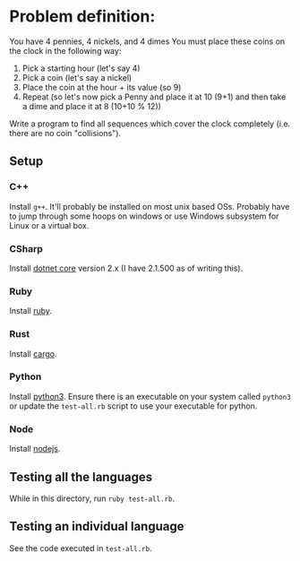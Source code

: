 # Problem definition:

You have 4 pennies, 4 nickels, and 4 dimes
You must place these coins on the clock in the following way:

1. Pick a starting hour (let's say 4)
1. Pick a coin (let's say a nickel)
1. Place the coin at the hour + its value (so 9)
1. Repeat (so let's now pick a Penny and place it at 10 (9+1) and then take a dime and place it at 8 (10+10 % 12))

Write a program to find all sequences which cover the clock completely (i.e. there are no coin "collisions").

## Setup

### C++

Install `g++`. It'll probably be installed on most unix based OSs. Probably have to jump through some hoops on windows or use Windows subsystem for Linux or a virtual box.

### CSharp

Install [dotnet core](https://dotnet.microsoft.com/download) version 2.x (I have 2.1.500 as of writing this).

### Ruby

Install [ruby](https://www.ruby-lang.org/en/documentation/installation/).

### Rust

Install [cargo](https://doc.rust-lang.org/cargo/getting-started/installation.html).

### Python

Install [python3](https://www.python.org/downloads/). Ensure there is an executable on your system called `python3` or update the `test-all.rb` script to use your executable for python.

### Node

Install [nodejs](https://nodejs.org/en/).

## Testing all the languages

While in this directory, run `ruby test-all.rb`.

## Testing an individual language

See the code executed in `test-all.rb`.

